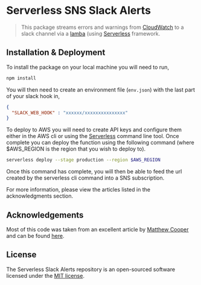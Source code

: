 # Serverless SNS Slack Alerts
> This package streams errors and warnings from [CloudWatch](https://aws.amazon.com/cloudwatch/) to a slack channel via 
a [lamba](https://aws.amazon.com/lambda/) (using [Serverless](https://serverless.com/) framework.
 
## Installation & Deployment

To install the package on your local machine you will need to run,

```bash
npm install
```

You will then need to create an environment file (`env.json`) with the last part of your slack hook in,

```json
{
  "SLACK_WEB_HOOK" : "xxxxxx/xxxxxxxxxxxxxxx"
}
```

To deploy to AWS you will need to create API keys and configure them either in the AWS cli or using the 
[Serverless](https://serverless.com/) command line tool. Once complete you can deploy the function using the following
command (where $AWS_REGION is the region that you wish to deploy to).

```bash
serverless deploy --stage production --region $AWS_REGION
```

Once this command has complete, you will then be able to feed the url created by the serverless cli command into a SNS
subscription.

For more information, please view the articles listed in the acknowledgments section. 
 
## Acknowledgements
Most of this code was taken from an excellent article by [Matthew Cooper](http://matthewcooper.net/) and can be found 
[here](http://matthewcooper.net/2015/08/21/aws-cloudwatch-to-slack-via-api-gateway-and-lambda/).

## License

The Serverless Slack Alerts repository is an open-sourced software licensed under the [MIT license](http://opensource.org/licenses/MIT).

